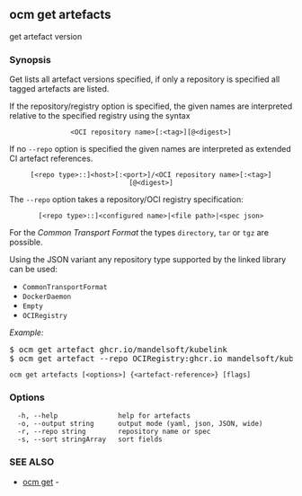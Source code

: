## ocm get artefacts

get artefact version

### Synopsis


Get lists all artefact versions specified, if only a repository is specified
all tagged artefacts are listed.


If the repository/registry option is specified, the given names are interpreted
relative to the specified registry using the syntax

<center><code>&lt;OCI repository name>[:&lt;tag>][@&lt;digest>]</code></center>

If no <code>--repo</code> option is specified the given names are interpreted 
as extended CI artefact references.

<center><code>[&lt;repo type>::]&lt;host>[:&lt;port>]/&lt;OCI repository name>[:&lt;tag>][@&lt;digest>]</code></center>

The <code>--repo</code> option takes a repository/OCI registry specification:

<center><code>[&lt;repo type>::]&lt;configured name>|&lt;file path>|&lt;spec json></code></center>

For the *Common Transport Format* the types <code>directory</code>,
<code>tar</code> or <code>tgz</code> are possible.

Using the JSON variant any repository type supported by the 
linked library can be used:
- `CommonTransportFormat`
- `DockerDaemon`
- `Empty`
- `OCIRegistry`


*Example:*
<pre>
$ ocm get artefact ghcr.io/mandelsoft/kubelink
$ ocm get artefact --repo OCIRegistry:ghcr.io mandelsoft/kubelink
</pre>


```
ocm get artefacts [<options>] {<artefact-reference>} [flags]
```

### Options

```
  -h, --help               help for artefacts
  -o, --output string      output mode (yaml, json, JSON, wide)
  -r, --repo string        repository name or spec
  -s, --sort stringArray   sort fields
```

### SEE ALSO

* [ocm get](ocm_get.md)	 - 

